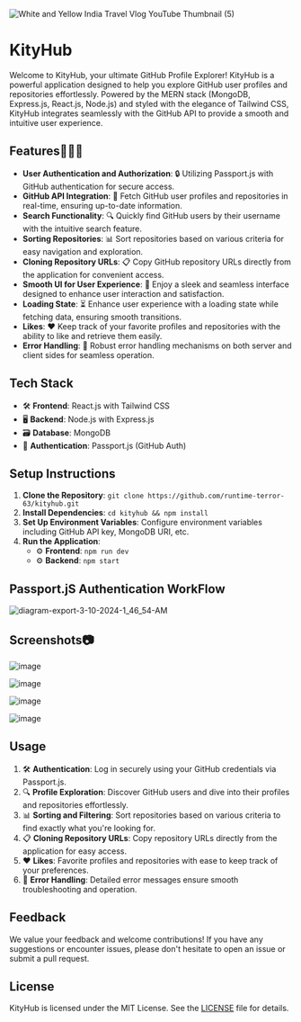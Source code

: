 ![White and Yellow India Travel Vlog YouTube Thumbnail (5)](https://github.com/runtime-terror-63/KityHub/assets/94905513/843fd863-611f-4450-8fdc-065de7e13b3f)

# KityHub

Welcome to KityHub, your ultimate GitHub Profile Explorer! KityHub is a powerful application designed to help you explore GitHub user profiles and repositories effortlessly. Powered by the MERN stack (MongoDB, Express.js, React.js, Node.js) and styled with the elegance of Tailwind CSS, KityHub integrates seamlessly with the GitHub API to provide a smooth and intuitive user experience.

## Features🧑🏽‍💻

- **User Authentication and Authorization**: 🔒 Utilizing Passport.js with GitHub authentication for secure access.
- **GitHub API Integration**: 🚀 Fetch GitHub user profiles and repositories in real-time, ensuring up-to-date information.
- **Search Functionality**: 🔍 Quickly find GitHub users by their username with the intuitive search feature.
- **Sorting Repositories**: 📊 Sort repositories based on various criteria for easy navigation and exploration.
- **Cloning Repository URLs**: 📋 Copy GitHub repository URLs directly from the application for convenient access.
- **Smooth UI for User Experience**: 🎨 Enjoy a sleek and seamless interface designed to enhance user interaction and satisfaction.
- **Loading State**: ⏳ Enhance user experience with a loading state while fetching data, ensuring smooth transitions.
- **Likes**: ❤️ Keep track of your favorite profiles and repositories with the ability to like and retrieve them easily.
- **Error Handling**: 🐞 Robust error handling mechanisms on both server and client sides for seamless operation.

## Tech Stack

- 🛠️ **Frontend**: React.js with Tailwind CSS
- 🖥️ **Backend**: Node.js with Express.js
- 🗃️ **Database**: MongoDB
- 🔑 **Authentication**: Passport.js (GitHub Auth)

## Setup Instructions

1. **Clone the Repository**: `git clone https://github.com/runtime-terror-63/kityhub.git`
2. **Install Dependencies**: `cd kityhub && npm install`
3. **Set Up Environment Variables**: Configure environment variables including GitHub API key, MongoDB URI, etc.
4. **Run the Application**:
   - ⚙️ **Frontend**: `npm run dev`
   - ⚙️ **Backend**: `npm start`


## Passport.jS Authentication WorkFlow
![diagram-export-3-10-2024-1_46_54-AM](https://github.com/runtime-terror-63/KityHub/assets/94905513/8624d83c-f916-43db-afb8-a13e9350ba02)

## Screenshots📷
![image](https://github.com/runtime-terror-63/KityHub/assets/94905513/50056e63-2183-4fdc-acb9-1d78b698f280)

![image](https://github.com/runtime-terror-63/KityHub/assets/94905513/ddc751bf-433a-42a3-ae1d-80acd2699dab)

![image](https://github.com/runtime-terror-63/KityHub/assets/94905513/feb9f70b-c450-4f5d-9ff9-cd3ab059e72d)

![image](https://github.com/runtime-terror-63/KityHub/assets/94905513/5cf998c0-07da-4be9-80f4-5dd47f148995)






## Usage

1. 🛠️ **Authentication**: Log in securely using your GitHub credentials via Passport.js.
2. 🔍 **Profile Exploration**: Discover GitHub users and dive into their profiles and repositories effortlessly.
3. 📊 **Sorting and Filtering**: Sort repositories based on various criteria to find exactly what you're looking for.
4. 📋 **Cloning Repository URLs**: Copy repository URLs directly from the application for easy access.
5. ❤️ **Likes**: Favorite profiles and repositories with ease to keep track of your preferences.
6. 🐞 **Error Handling**: Detailed error messages ensure smooth troubleshooting and operation.


## Feedback

We value your feedback and welcome contributions! If you have any suggestions or encounter issues, please don't hesitate to open an issue or submit a pull request.

## License

KityHub is licensed under the MIT License. See the [LICENSE](LICENSE) file for details.

